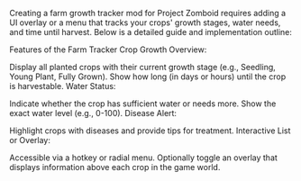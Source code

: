 
Creating a farm growth tracker mod for Project Zomboid requires adding a UI overlay or a menu that tracks your crops' growth stages, water needs, and time until harvest. Below is a detailed guide and implementation outline:

Features of the Farm Tracker
Crop Growth Overview:

Display all planted crops with their current growth stage (e.g., Seedling, Young Plant, Fully Grown).
Show how long (in days or hours) until the crop is harvestable.
Water Status:

Indicate whether the crop has sufficient water or needs more.
Show the exact water level (e.g., 0-100).
Disease Alert:

Highlight crops with diseases and provide tips for treatment.
Interactive List or Overlay:

Accessible via a hotkey or radial menu.
Optionally toggle an overlay that displays information above each crop in the game world.
